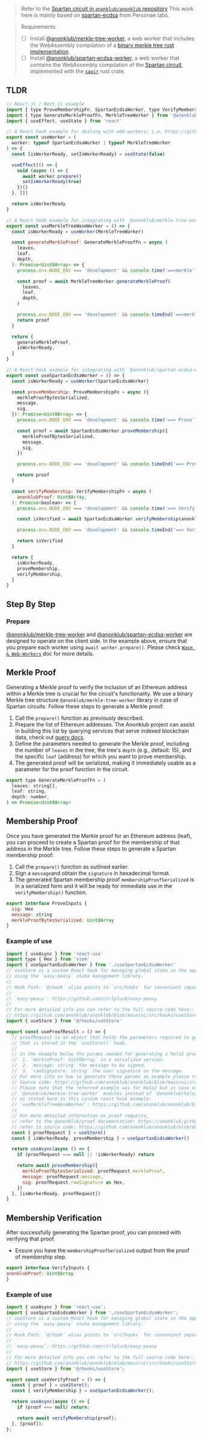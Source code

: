 > Refer to the [Spartan circuit in `anonklub/anonklub` repository](https://github.com/anonklub/anonklub/tree/main/pkgs/spartan-ecdsa-wasm)
> This work here is mainly based on [spartan-ecdsa](https://github.com/personaelabs/spartan-ecdsa) from Personae labs.

> Requirements
>
> - [ ] Install [@anonklub/merkle-tree-worker](https://www.npmjs.com/package/@anonklub/merkle-tree-worker), a web worker that includes the WebAssembly compilation of a [binary merkle tree rust implementation](https://github.com/anonklub/anonklub/tree/main/pkgs/merkle-tree-wasm).
> - [ ] Install [@anonklub/spartan-ecdsa-worker](https://www.npmjs.com/package/@anonklub/spartan-ecdsa-worker), a web worker that contains the WebAssembly compilation of the [Spartan circuit](https://github.com/anonklub/anonklub/tree/main/pkgs/spartan-ecdsa-wasm), implemented with the [`sapir`](https://github.com/personaelabs/sapir) rust crate.

## TLDR

```js
// React.js / Next.js example
import { type ProveMembershipFn, SpartanEcdsaWorker, type VerifyMembershipFn } from '@anonklub/spartan-ecdsa-worker'
import { type GenerateMerkleProofFn, MerkleTreeWorker } from '@anonklub/merkle-tree-worker'
import { useEffect, useState } from 'react'

// A React hook example for dealing with web-workers; i.e. https://github.com/anonklub/anonklub/blob/main/ui/src/hooks/useWorker.ts
export const useWorker = (
  worker: typeof SpartanEcdsaWorker | typeof MerkleTreeWorker
) => {
  const [isWorkerReady, setIsWorkerReady] = useState(false)

  useEffect(() => {
    void (async () => {
      await worker.prepare()
      setIsWorkerReady(true)
    })()
  }, [])

  return isWorkerReady
}

// A React hook example for integrating with `@anonklub/merkle-tree-worker`; https://github.com/anonklub/anonklub/blob/main/ui/src/hooks/useMerkleTreeWorker.ts
export const useMerkleTreeWasmWorker = () => { 
  const isWorkerReady = useWorker(MerkleTreeWorker)

  const generateMerkleProof: GenerateMerkleProofFn = async (
    leaves,
    leaf,
    depth,
  ): Promise<Uint8Array> => {
    process.env.NODE_ENV === 'development' && console.time('==>merkle')

    const proof = await MerkleTreeWorker.generateMerkleProof(
      leaves,
      leaf,
      depth,
    )

    process.env.NODE_ENV === 'development' && console.timeEnd('==>merkle')
    return proof
  }

  return {
    generateMerkleProof,
    isWorkerReady,
  }
}

// A React hook example for integrating with `@anonklub/spartan-ecdsa-worker` circuit web-worker; https://github.com/anonklub/anonklub/blob/main/ui/src/hooks/useSpartanEcdsaWorker.ts
export const useSpartanEcdsaWorker = () => {
  const isWorkerReady = useWorker(SpartanEcdsaWorker)

  const proveMembership: ProveMembershipFn = async ({
    merkleProofBytesSerialized,
    message,
    sig,
  }): Promise<Uint8Array> => {
    process.env.NODE_ENV === 'development' && console.time('==> Prove')

    const proof = await SpartanEcdsaWorker.proveMembership({
      merkleProofBytesSerialized,
      message,
      sig,
    })

    process.env.NODE_ENV === 'development' && console.timeEnd('==> Prove')

    return proof
  }

  const verifyMembership: VerifyMembershipFn = async (
    anonklubProof: Uint8Array,
  ): Promise<boolean> => {
    process.env.NODE_ENV === 'development' && console.time('==> Verify')

    const isVerified = await SpartanEcdsaWorker.verifyMembership(anonklubProof)

    process.env.NODE_ENV === 'development' && console.timeEnd('==> Verify')

    return isVerified
  }

  return {
    isWorkerReady,
    proveMembership,
    verifyMembership,
  }
}
```

## Step By Step

### Prepare

[@anonklub/merkle-tree-worker](https://www.npmjs.com/package/@anonklub/merkle-tree-worker) and [@anonklub/spartan-ecdsa-worker](https://www.npmjs.com/package/@anonklub/spartan-ecdsa-worker) are designed to operate on the client side. In the example above, ensure that you prepare each worker using `await worker.prepare()`. Please check [`Wasm & Web-Workers`](https://anonklub.github.io/#/prove/wasm) doc for more details.

## Merkle Proof

Generating a Merkle proof to verify the inclusion of an Ethereum address within a Merkle tree is crucial for the circuit's functionality. We use a binary Merkle tree structure `@anonklub/merkle-tree-worker` library in case of Spartan circuits. Follow these steps to generate a Merkle proof:

1. Call the `prepare()` function as previously described.
2. Prepare the list of Ethereum addresses. The Anonklub project can assist in building this list by querying services that serve indexed blockchain data, check out [query docs](https://anonklub.github.io/#/apis?id=query).
3. Define the parameters needed to generate the Merkle proof, including the number of `leaves` in the tree, the tree's `depth` (e.g., default: 15), and the specific `leaf` (address) for which you want to prove membership.
4. The generated proof will be serialized, making it immediately usable as a parameter for the proof function in the circuit.

```js
export type GenerateMerkleProofFn = (
  leaves: string[],
  leaf: string,
  depth: number,
) => Promise<Uint8Array>
```

## Membership Proof

Once you have generated the Merkle proof for an Ethereum address (leaf), you can proceed to create a Spartan proof for the membership of that address in the Merkle tree. Follow these steps to generate a Spartan membership proof:

1. Call the `prepare()` function as outlined earlier.
2. Sign a `message`and obtain the `signature` in hexadecimal format.
3. The generated Spartan membership proof `membershipProofSerialized` is in a serialized form and it will be ready for immediate use in the `verifyMembership()` function.

```js
export interface ProveInputs {
  sig: Hex
  message: string
  merkleProofBytesSerialized: Uint8Array
}
```

### Example of use

```js
import { useAsync } from 'react-use'
import type { Hex } from 'viem'
import { useSpartanEcdsaWorker } from './useSpartanEcdsaWorker'
// useStore is a custom React hook for managing global state in the application
// using the `easy-peasy` state management library.`
//
// Hook Path: `@/hook` alias points to `src/hooks` for convenient imports.//
//
// `easy-peasy`: https://github.com/ctrlplusb/easy-peasy
// 
// For more detailed info you can refer to the full source code here:: 
// https://github.com/anonklub/anonklub/blob/main/ui/src/hooks/useStore.ts
import { useStore } from '@/hooks/useStore' 

export const useProofResult = () => {
  // proofRequest is an object that holds the parameters required to generate, 
  // that is stored in the `useStore()` hook. 
  // 
  // In the example below the params needed for generating a halo2 proof are:
  //  1. `merkleProof: Uint8Array` in a serialized version. 
  //  2. `message: string` the message to be signed.
  //  3. `rawSignature: string` the user signature on the message.
  // For more info on how to generate those params as example please refer to:
  // Source code: https://github.com/anonklub/anonklub/blob/main/ui/src/hooks/useProofRequest.ts
  // Please note that the referred example was for Halo2 but in case of Spartan remember to use
  // `@anonklub/merkle-tree-worker` modules instead of `@anonklub/halo2-binary-merkle-tree-worker` 
  // as stated here in this custom react hook example:
  // `useMerkleTreeWasmWorker`: https://github.com/anonklub/anonklub/blob/main/ui/src/hooks/useMerkleTreeWorker.ts
  // 
  // For more detailed information on proof requests,
  // refer to the @anonklub/proof documentation: https://anonklub.github.io/#/prove/circom?id=create-proof-request
  // refer to source code: https://github.com/anonklub/anonklub/blob/6884d934f95f2c153bd9531aca36ba7a6e6d4720/pkgs/proof/src/ProofRequest.ts
  const { proofRequest } = useStore()
  const { isWorkerReady, proveMembership } = useSpartanEcdsaWorker()

  return useAsync(async () => {
    if (proofRequest === null || !isWorkerReady) return

    return await proveMembership({
      merkleProofBytesSerialized: proofRequest.merkleProof,
      message: proofRequest.message,
      sig: proofRequest.rawSignature as Hex,
    })
  }, [isWorkerReady, proofRequest])
}
```

## Membership Verification

After successfully generating the Spartan proof, you can proceed with verifying that proof.

- Ensure you have the `membershipProofSerialized` output from the proof of membership step.

```js
export interface VerifyInputs {
anonklubProof: Uint8Array
}
```

### Example of use

```js
import { useAsync } from 'react-use';
import { useSpartanEcdsaWorker } from './useSpartanEcdsaWorker';
// useStore is a custom React hook for managing global state in the application
// using the `easy-peasy` state management library.`
//
// Hook Path: `@/hook` alias points to `src/hooks` for convenient imports.//
//
// `easy-peasy`: https://github.com/ctrlplusb/easy-peasy
//
// For more detailed info you can refer to the full source code here::
// https://github.com/anonklub/anonklub/blob/main/ui/src/hooks/useStore.ts
import { useStore } from '@/hooks/useStore';

export const useVerifyProof = () => {
  const { proof } = useStore();
  const { verifyMembership } = useSpartanEcdsaWorker();

  return useAsync(async () => {
    if (proof === null) return;

    return await verifyMembership(proof);
  }, [proof]);
};
```
